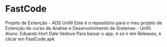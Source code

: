 # FastCode
Projeto de Extenção - ADS Unifil
Este é o repositório para o meu projeto de Extenção do curso de Análise e Desenvolvimento de Sistemas - Unifil.
Aluno: Eduardo Hort Dale Vedove
Para baixar o app, é só ir em Releases, e clicar em FastCode.apk
